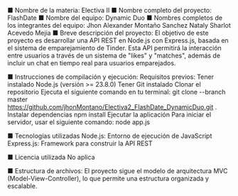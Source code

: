 ■ Nombre de la materia:
  Electiva II
■ Nombre completo del proyecto:
  FlashDate
■ Nombre del equipo:
  Dynamic Duo
■ Nombres completos de los integrantes del equipo:
  Jhon Alexander Montaño Sanchez
  Nataly Sharlot Acevedo Mejia
■ Breve descripción del proyecto:
  El objetivo de este proyecto es desarrollar una API REST en Node.js con Express.js, basada en el sistema de emparejamiento de Tinder. Esta API permitirá la interacción entre usuarios a través de un sistema de "likes" y "matches", además de incluir un chat en tiempo real para usuarios emparejados.

■ Instrucciones de compilación y ejecución:
  Requisitos previos:
    Tener instalado Node.js (versión >= 23.8.0)
    Tener Git instalado
  Clonar el repositorio
    Ejecuta el siguiente comando en tu terminal:
    git clone --branch master https://github.com/jhonMontano/Electiva2_FlashDate_DynamicDuo.git .
  Instalar dependencias
    npm install
  Ejecutar la aplicación
  Para iniciar el servidor, usar el siguiente comando:
    node app.js

■ Tecnologías utilizadas
  Node.js: Entorno de ejecución de JavaScript
  Express.js: Framework para construir la API REST

■ Licencia utilizada
  No aplica

■ Estructura de archivos:
  El proyecto sigue el modelo de arquitectura MVC (Model-View-Controller), lo que permite una estructura organizada y escalable.

